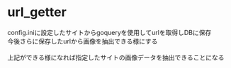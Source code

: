 # url_getter
config.iniに設定したサイトからgoqueryを使用してurlを取得しDBに保存<br>
今後さらに保存したurlから画像を抽出できる様にする<br>
<br>
上記ができる様になれば指定したサイトの画像データを抽出できることになる
